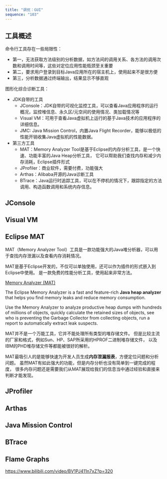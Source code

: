 ```yaml
---
title: "调优：GUI"
sequence: "103"
---
```


## 工具概述

命令行工具存在一些局限性：

- 第一，无法获取方法级别的分析数据，如方法间的调用关系、各方法的调用次数和调用时间等，这些对定位应用性能瓶颈至关重要
- 第二，要求用户登录到目标Java应用所在的宿主机上，使用起来不是很方便
- 第三，分析数据通过终端输出，结果显示不够直观

图形化综合诊断工具：

- JDK自带的工具
  - JConsole：JDK自带的可视化监控工具，可以查看Java应用程序的运行概况，监控堆信息、永久区/元空间的使用情况、类加载情况等
  - Visual VM：可用于查看Java虚拟机上运行的基于Java技术的应用程序的详细信息。
  - JMC: Java Mission Control，内置Java Flight Recorder，能够以极低的性能开销收集Java虚拟机的性能数据。
- 第三方工具
  - MAT：Memory Analyzer Tool是基于Eclipse的内存分析工具，是一个快速、功能丰富的Java Heap分析工具，
    它可以帮助我们查找内存和减少内存消耗，Eclipse插件形式
  - JProfiler：商业软件，需要付费，功能强大
  - Arthas：Alibaba开源的Java诊断工具
  - BTrace：Java运行时追踪工具，可以在不停机的情况下，跟踪指定的方法调用、构造函数调用和系统内存信息。

## JConsole

## Visual VM

## Eclipse MAT

MAT（Memory Analyzer Tool）工具是一款功能强大的Java堆分析器，可以用于查找内存泄漏以及查看内存消耗情况。

MAT是基于Eclipse开发的，不仅可以单独使用，还可以作为插件的形式嵌入到Eclipse中使用。
是一款免费的性能分析工具，使用起来非常方法。

[Memory Analyzer (MAT)](https://www.eclipse.org/mat/)


The Eclipse Memory Analyzer is a fast and feature-rich **Java heap analyzer**
that helps you find memory leaks and reduce memory consumption.

Use the Memory Analyzer to analyze productive heap dumps
with hundreds of millions of objects,
quickly calculate the retained sizes of objects,
see who is preventing the Garbage Collector from collecting objects,
run a report to automatically extract leak suspects.

MAT并不是一个万能工具，它并不能处理所有类型的堆存储文件。
但是比较主流的厂家和格式，例如Sun、HP、SAP所采用的HPROF二进制堆存储文件，
以及IBM的PHD堆存储文件等都能被很好的解析。

MAT最吸引人的是能够快速为开发人员生成**内存泄漏报表**，方便定位问题和分析问题。
虽然MAT有如此强大的功能，但是内存分析也没有简单到一键完成的程度，
很多内存问题还是需要我们从MAT展现给我们的信息当中通过经验和直接来判断才能发现。

## JProfiler

## Arthas

## Java Mission Control

## BTrace

## Flame Graphs

https://www.bilibili.com/video/BV1PJ411n7xZ?p=320
